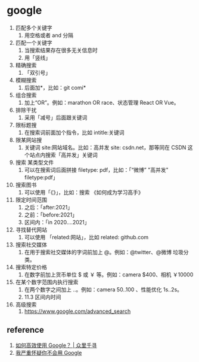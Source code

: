# google

1. 匹配多个关键字
	1. 用空格或者 and 分隔
2. 匹配一个关键字
	1. 当搜索结果存在很多无关信息时
	2. 用「竖线」
3. 精确搜索
	1. 「双引号」
4. 模糊搜索
	1. 后面加*，比如：git comi*
5. 组合搜索
	1. 加上“OR”。例如：marathon OR race、状态管理 React OR Vue。
6. 排除干扰
	1. 采用「减号」后面跟关键词
7. 限标题搜
	1. 在搜索词前面加个指令，比如   intitle:关键词
8. 限某网站搜
	1. 关键词 site:网站域名。比如：高并发 site: csdn.net，那等同在 CSDN 这个站点内搜索「高并发」关键词
9. 搜索 某类型文件
	1. 可以在搜索词后面拼接  filetype: pdf，比如：「“微博”  "高并发"  filetype:pdf」
10. 搜索图书
	1. 可以使用「《》」，比如：搜索 《如何成为学习高手》
11. 限定时间范围
	1. 之后：「after:2021」
	2. 之前：「before:2021」
	3. 区间内：「in 2020….2021」
12. 寻找替代网站
	1. 可以使用 「related:网站」，比如  related: github.com
13. 搜索社交媒体
	1. 在用于搜索社交媒体的字词前加上 @。例如：@twitter、@微博 垃圾分类。
14. 搜索特定价格
	1. 在数字前加上货币单位 $ 或 ￥ 等。例如：camera $400、相机 ￥10000
15. 在某个数字范围内执行搜索
	1. 在两个数字之间加上 ..。例如：camera $50..$100 、性能优化 1s..2s。
	2. 11.3 区间内时间
16. 高级搜索
	1. https://www.google.com/advanced_search

## reference
1. [如何高效使用 Google？ | 众里千寻](https://everfind.github.io/tools/how-to-use-google.html)
2. [我严重怀疑你不会用 Google](https://mp.weixin.qq.com/s/9mdMaVpISysAndOcgeF_QQ)